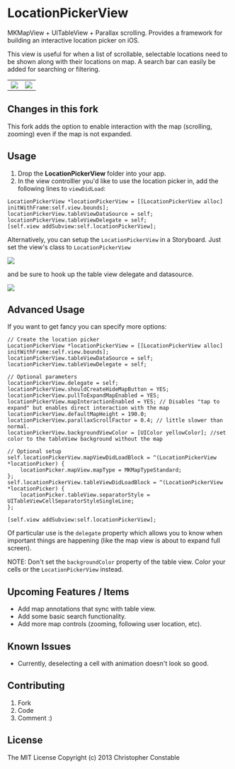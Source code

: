 LocationPickerView
============================

MKMapView + UITableView + Parallax scrolling. Provides a framework for building an interactive location picker on iOS.

This view is useful for when a list of scrollable, selectable locations need to be shown along with their locations on map. A search bar can easily be added for searching or filtering.

<table>
  <tr>
    <td><img src="https://raw.github.com/mstrchrstphr/LocationPickerView/master/github-images/01.png"/></td>
    <td><img src="https://raw.github.com/mstrchrstphr/LocationPickerView/master/github-images/02.png"/></td>
  </tr>
</table>

## Changes in this fork

This fork adds the option to enable interaction with the map (scrolling, zooming) even if the map is not expanded.

## Usage

1. Drop the **LocationPickerView** folder into your app. 
2. In the view controlller you'd like to use the location picker in, add the following lines to `viewDidLoad`:

```
LocationPickerView *locationPickerView = [[LocationPickerView alloc] initWithFrame:self.view.bounds];
locationPickerView.tableViewDataSource = self;
locationPickerView.tableViewDelegate = self;
[self.view addSubview:self.locationPickerView];
```

Alternatively, you can setup the `LocationPickerView` in a Storyboard. Just set the view's class to `LocationPickerView`

![](https://raw.github.com/mstrchrstphr/LocationPickerView/master/github-images/03.png)

and be sure to hook up the table view delegate and datasource.

![](https://raw.github.com/mstrchrstphr/LocationPickerView/master/github-images/04.png)

## Advanced Usage

If you want to get fancy you can specify more options:


```
// Create the location picker
LocationPickerView *locationPickerView = [[LocationPickerView alloc] initWithFrame:self.view.bounds];
locationPickerView.tableViewDataSource = self;
locationPickerView.tableViewDelegate = self;

// Optional parameters
locationPickerView.delegate = self;
locationPickerView.shouldCreateHideMapButton = YES;
locationPickerView.pullToExpandMapEnabled = YES;
locationPickerView.mapInteractionEnabled = YES; // Disables "tap to expand" but enables direct interaction with the map
locationPickerView.defaultMapHeight = 190.0;
locationPickerView.parallaxScrollFactor = 0.4; // little slower than normal.
locationPickerView.backgroundViewColor = [UIColor yellowColor]; //set color to the tableView background without the map

// Optional setup
self.locationPickerView.mapViewDidLoadBlock = ^(LocationPickerView *locationPicker) {
    locationPicker.mapView.mapType = MKMapTypeStandard;
};
self.locationPickerView.tableViewDidLoadBlock = ^(LocationPickerView *locationPicker) {
    locationPicker.tableView.separatorStyle = UITableViewCellSeparatorStyleSingleLine;
};

[self.view addSubview:self.locationPickerView];
```

Of particular use is the `delegate` property which allows you to know when important things are happening (like the map view is about to expand full screen).

NOTE: Don't set the `backgroundColor` property of the table view. Color your cells or the `LocationPickerView` instead.

## Upcoming Features / Items

* Add map annotations that sync with table view.
* Add some basic search functionality.
* Add more map controls (zooming, following user location, etc).

## Known Issues

* Currently, deselecting a cell with animation doesn't look so good.

## Contributing

1. Fork
2. Code
3. Comment :)

## License

The MIT License Copyright (c) 2013 Christopher Constable
